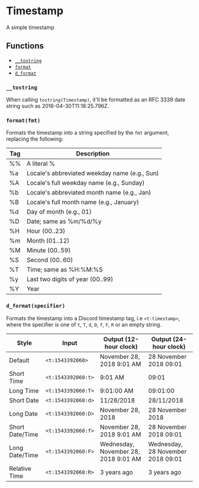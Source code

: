 # Timestamp

A simple timestamp

## Functions

- [`__tostring`](#tostring)
- [`format`](#formatfmt)
- [`d_format`](#dformatspecifier)

### `__tostring`

When calling `tostring(Timestamp)`, it'll be formatted as an RFC 3339 date string such as 2016-04-30T11:18:25.796Z.

### `format(fmt)`

Formats the timestamp into a string specified by the `fmt` argument, replacing the following:

| Tag | Description |
|-----|-------------|
|%%   | A literal %|
|%a   | Locale's abbreviated weekday name (e.g., Sun)|
|%A   | Locale's full weekday name (e.g., Sunday)|
|%b   | Locale's abbreviated month name (e.g., Jan)|
|%B   | Locale's full month name (e.g., January)|
|%d   | Day of month (e.g., 01)|
|%D   | Date; same as %m/%d/%y|
|%H   | Hour (00..23)|
|%m   | Month (01..12)|
|%M   | Minute (00..59)|
|%S   | Second (00..60)|
|%T   | Time; same as %H:%M:%S|
|%y   | Last two digits of year (00..99)|
|%Y   | Year |


### `d_format(specifier)`

Formats the timestamp into a Discord timestamp tag, i.e `<t:timestamp>`, where the specifier is one of `t`, `T`, `d`, `D`, `f`, `F`, `R` or an empty string.

|Style|Input|Output (12-hour clock)|Output (24-hour clock)
|--|--|--|--
|Default|`<t:1543392060>`|November 28, 2018 9:01 AM|28 November 2018 09:01
|Short Time|`<t:1543392060:t>`|9:01 AM|09:01
|Long Time|`<t:1543392060:T>`|9:01:00 AM|09:01:00
|Short Date|`<t:1543392060:d>`|11/28/2018|28/11/2018
|Long Date|`<t:1543392060:D>`|November 28, 2018|28 November 2018
|Short Date/Time|`<t:1543392060:f>`|November 28, 2018 9:01 AM|28 November 2018 09:01
|Long Date/Time|`<t:1543392060:F>`|Wednesday, November 28, 2018 9:01 AM|Wednesday, 28 November 2018 09:01
|Relative Time|`<t:1543392060:R>`|3 years ago|3 years ago